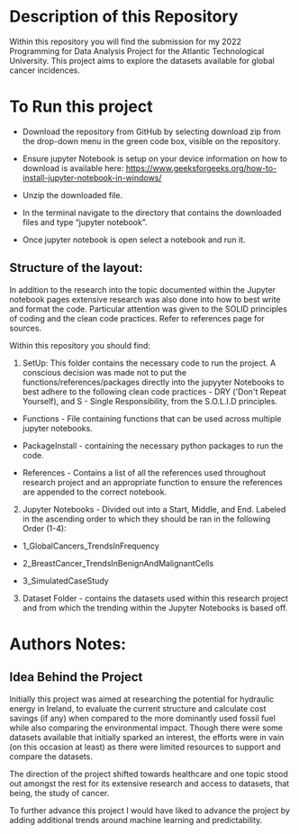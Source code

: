 # Description of this Repository 

Within this repository you will find the submission for my 2022 Programming for Data Analysis Project for the Atlantic Technological University. This project aims to explore the datasets available for global cancer incidences.  

 
# To Run this project  

- Download the repository from GitHub by selecting download zip from the drop-down menu in the green code box, visible on the repository.  

- Ensure jupyter Notebook is setup on your device information on how to download is available here: https://www.geeksforgeeks.org/how-to-install-jupyter-notebook-in-windows/ 

- Unzip the downloaded file.  

- In the terminal navigate to the directory that contains the downloaded files and type “jupyter notebook”.  

- Once jupyter notebook is open select a notebook and run it.  
 
 

## Structure of the layout: 

In addition to the research into the topic documented within the Jupyter notebook pages extensive research was also done into how to best write and format the code. Particular attention was given to the SOLID principles of coding and the clean code practices. Refer to references page for sources.   

 
Within this repository you should find: 

1. SetUp: This folder contains the necessary code to run the project. A conscious decision was made not to put the functions/references/packages directly into the jupyyter Notebooks to best adhere to the following clean code practices - DRY ('Don't Repeat Yourself), and S - Single Responsibility, from the S.O.L.I.D principles.  

- Functions - File containing functions that can be used across multiple jupyter notebooks.  

- PackageInstall - containing the necessary python packages to run the code.  

- References - Contains a list of all the references used throughout research project and an appropriate function to ensure the references are appended to the correct notebook.  

2. Jupyter Notebooks - Divided out into a Start, Middle, and End. Labeled in the ascending order to which they should be ran in the following Order (1-4): 

- 1_GlobalCancers_TrendsInFrequency 

- 2_BreastCancer_TrendsInBenignAndMalignantCells 

- 3_SimulatedCaseStudy 
 

3. Dataset Folder - contains the datasets used within this research project and from which the trending within the Jupyter Notebooks is based off. 

# Authors Notes: 

## Idea Behind the Project  

Initially this project was aimed at researching the potential for hydraulic energy in Ireland, to evaluate the current structure and calculate cost savings (if any) when compared to the more dominantly used fossil fuel while also comparing the environmental impact. Though there were some datasets available that initially sparked an interest, the efforts were in vain (on this occasion at least) as there were limited resources to support and compare the datasets.  

The direction of the project shifted towards healthcare and one topic stood out amongst the rest for its extensive research and access to datasets, that being, the study of cancer.  

To further advance this project I would have liked to advance the project by adding additional trends around machine learning and predictability. 